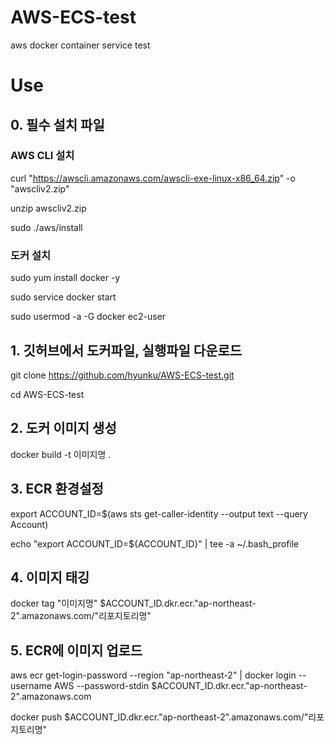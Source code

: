 # AWS-ECS-test
aws docker container service test


# Use
## 0. 필수 설치 파일

### AWS CLI 설치
curl "https://awscli.amazonaws.com/awscli-exe-linux-x86_64.zip" -o "awscliv2.zip"

unzip awscliv2.zip

sudo ./aws/install

### 도커 설치
sudo yum install docker -y

sudo service docker start

sudo usermod -a -G docker ec2-user


## 1. 깃허브에서 도커파일, 실행파일 다운로드

git clone https://github.com/hyunku/AWS-ECS-test.git

cd AWS-ECS-test


## 2. 도커 이미지 생성

docker build -t 이미지명 .

## 3. ECR 환경설정

export ACCOUNT_ID=$(aws sts get-caller-identity --output text --query Account)

echo "export ACCOUNT_ID=${ACCOUNT_ID}" | tee -a ~/.bash_profile


## 4. 이미지 태깅

docker tag "이미지명" $ACCOUNT_ID.dkr.ecr."ap-northeast-2".amazonaws.com/"리포지토리명"


## 5. ECR에 이미지 업로드

aws ecr get-login-password --region "ap-northeast-2" | docker login --username AWS --password-stdin $ACCOUNT_ID.dkr.ecr."ap-northeast-2".amazonaws.com

docker push $ACCOUNT_ID.dkr.ecr."ap-northeast-2".amazonaws.com/"리포지토리명"
